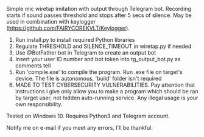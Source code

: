 Simple mic wiretap imitation with output through Telegram bot. Recording starts if sound passes threshold and stops after 5 secs of silence. May be used in combination with keylogger (https://github.com/FAIRYCOREKVLT/Keylogger).

1. Run install.py to install required Python libraries
2. Regulate THRESHOLD and SILENCE_TIMEOUT in wiretap.py if needed
3. Use @BotFather bot in Telegram to create an output bot
4. Insert your user ID number and bot token into tg_output_bot.py as comments tell
5. Run 'compile.exe' to compile the program. Run .exe file on target's device. The file is autonomous, 'build' folder isn't required
6. MADE TO TEST CYBERSECURITY VULNERABILITIES. Pay attention that instructions i give only allow you to make a program which should be ran by target user, not hidden auto-running service. Any illegal usage is your own responsibility.

Tested on Windows 10.
Requires Python3 and Telegram account.

Notify me on e-mail if you meet any errors, I'll be thankful.

